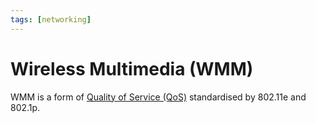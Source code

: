 ```yaml
---
tags: [networking]
---
```


# Wireless Multimedia (WMM)

WMM is a form of [Quality of Service (QoS)](202209282057.md) standardised by
802.11e and 802.1p.
